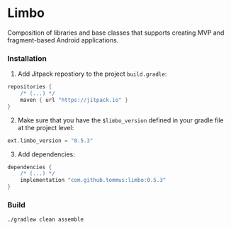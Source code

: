 # Limbo

Composition of libraries and base classes that supports creating MVP and fragment-based Android
applications.

### Installation

1. Add Jitpack repostiory to the project `build.gradle`:

```groovy
repositories {
    /* (...) */
    maven { url "https://jitpack.io" }
}
```

2. Make sure that you have the `$limbo_version` defined in your gradle file at the project level:

```groovy
ext.limbo_version = "0.5.3"
```

3. Add dependencies:

```groovy
dependencies {
    /* (...) */
    implementation "com.github.tommus:limbo:0.5.3"
}
```

### Build

```sh
./gradlew clean assemble
```

